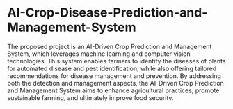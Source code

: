 # AI-Crop-Disease-Prediction-and-Management-System
The proposed project is an AI-Driven Crop Prediction and Management System, which leverages machine learning and computer vision technologies. This system enables farmers to identify the diseases of plants for automated disease and pest identification, while also offering tailored recommendations for disease management and prevention. By addressing both the detection and management aspects, the AI-Driven Crop Prediction and Management System aims to enhance agricultural practices, promote sustainable farming, and ultimately improve food security.
